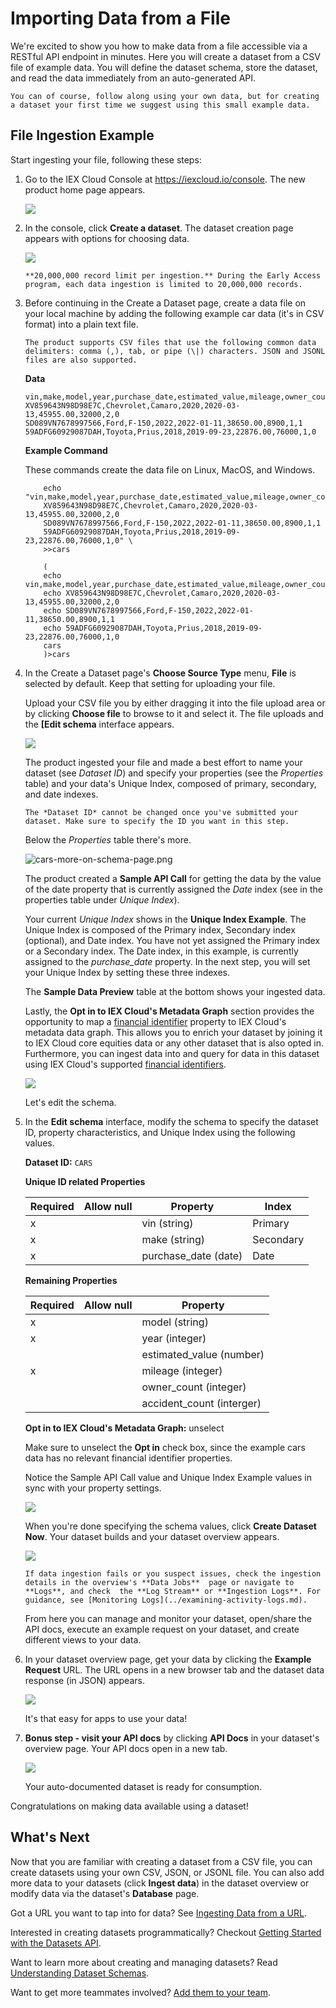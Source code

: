 # Importing Data from a File

We're excited to show you how to make data from a file accessible via a RESTful API endpoint in minutes. Here you will create a dataset from a CSV file of example data. You will define the dataset schema, store the dataset, and read the data immediately from an auto-generated API.

```{note}
You can of course, follow along using your own data, but for creating a dataset your first time we suggest using this small example data.
```

## File Ingestion Example

Start ingesting your file, following these steps:

1.  Go to the IEX Cloud Console at <https://iexcloud.io/console>. The
    new product home page appears.

    ![](./importing-data-from-a-file/workspace-home.png)

2.  In the console, click **Create a dataset**. The dataset
    creation page appears with options for choosing data.

    ![](./importing-data-from-a-file/create-a-dataset-focus-on-file.png)

    ```{important}
    **20,000,000 record limit per ingestion.** During the Early Access program, each data ingestion is limited to 20,000,000 records.
    ```

3.  Before continuing in the Create a Dataset page, create a data file on your local machine by adding the following example car data (it's in CSV format) into a plain text file.

    ```{note}
    The product supports CSV files that use the following common data delimiters: comma (,), tab, or pipe (\|) characters. JSON and JSONL files are also supported.
    ```

    **Data**

    ```
    vin,make,model,year,purchase_date,estimated_value,mileage,owner_count,accident_count
    XV859643N98D98E7C,Chevrolet,Camaro,2020,2020-03-13,45955.00,32000,2,0
    SD089VN7678997566,Ford,F-150,2022,2022-01-11,38650.00,8900,1,1
    59ADFG60929087DAH,Toyota,Prius,2018,2019-09-23,22876.00,76000,1,0
    ```

    **Example Command**
    
    These commands create the data file on Linux, MacOS, and Windows.

    ```{tab} Linux/MacOS
        echo "vin,make,model,year,purchase_date,estimated_value,mileage,owner_count,accident_count
        XV859643N98D98E7C,Chevrolet,Camaro,2020,2020-03-13,45955.00,32000,2,0
        SD089VN7678997566,Ford,F-150,2022,2022-01-11,38650.00,8900,1,1
        59ADFG60929087DAH,Toyota,Prius,2018,2019-09-23,22876.00,76000,1,0" \
        >>cars
    ```

    ```{tab} Windows
        (
        echo vin,make,model,year,purchase_date,estimated_value,mileage,owner_count,accident_count
        echo XV859643N98D98E7C,Chevrolet,Camaro,2020,2020-03-13,45955.00,32000,2,0
        echo SD089VN7678997566,Ford,F-150,2022,2022-01-11,38650.00,8900,1,1
        echo 59ADFG60929087DAH,Toyota,Prius,2018,2019-09-23,22876.00,76000,1,0
        cars
        )>cars
    ```

4.  In the Create a Dataset page's **Choose Source Type** menu, **File** is selected by default. Keep that setting for uploading your file.

    Upload your CSV file you by either dragging it into the file upload area or by clicking **Choose file** to browse to it and select it. The file uploads and the **[Edit schema** interface appears.

    ![](./importing-data-from-a-file/cars-schema.png)

    The product ingested your file and made a best effort to name your dataset (see *Dataset ID*) and specify your properties (see the *Properties* table) and your data's Unique Index, composed of primary, secondary, and date indexes.

    ```{important}
    The *Dataset ID* cannot be changed once you've submitted your dataset. Make sure to specify the ID you want in this step.
    ```

    Below the *Properties* table there's more.

    ![cars-more-on-schema-page.png](./importing-data-from-a-file/cars-more-on-schema-page.png)

    The product created a **Sample API Call** for getting the data by the value of the date property that is currently assigned the *Date* index (see in the properties table under *Unique Index*).

    Your current *Unique Index* shows in the **Unique Index Example**. The Unique Index is composed of the Primary index, Secondary index (optional), and Date index. You have not yet assigned the Primary index or a Secondary index. The Date index, in this example, is currently assigned to the *purchase_date* property. In the next step, you will set your Unique Index by setting these three indexes.

    The **Sample Data Preview** table at the bottom shows your ingested data.

    Lastly, the **Opt in to IEX Cloud's Metadata Graph** section provides the opportunity to map a [financial identifier](../financial-identifiers.md) property to IEX Cloud's metadata data graph. This allows you to enrich your dataset by joining it to IEX Cloud core equities data or any other dataset that is also opted in. Furthermore, you can ingest data into and query for data in this dataset using IEX Cloud's supported [financial identifiers](../financial-identifiers.md).

    ![](./importing-data-from-a-file/cars-metadata-graph-opt-in.png)

    Let's edit the schema.

5.  In the **Edit schema** interface, modify the schema to specify the dataset ID, property characteristics, and Unique Index using the following values.

    **Dataset ID:** `CARS`

    **Unique ID related Properties**

    | Required | Allow null | Property | Index |
    | -------- | ---------- | -------- | ----- |
    | x |   | vin (string)| Primary |
    | x |   | make (string) | Secondary |
    | x |   | purchase_date (date) | Date |

    **Remaining Properties**

    | Required       | Allow null       | Property |
    | -------------- | ---------------- | -------- |
    | x |  | model (string) |
    | x |  | year (integer) |
    |   |  | estimated_value (number) |
    | x |  | mileage (integer) |
    |   |  | owner_count (integer) |
    |   |  | accident_count (interger) |


    **Opt in to IEX Cloud's Metadata Graph:** unselect

    Make sure to unselect the **Opt in** check box, since the example cars data has no relevant financial identifier properties.
    
    Notice the Sample API Call value and Unique Index Example values in sync with your property settings.

    ![](./importing-data-from-a-file/cars-unique-index.png)

    When you're done specifying the schema values, click **Create Dataset Now**. Your dataset builds and your dataset overview appears.

    ![](./importing-data-from-a-file/cars-dataset-overview.png)

    ```{note}
    If data ingestion fails or you suspect issues, check the ingestion details in the overview's **Data Jobs**  page or navigate to **Logs**, and check  the **Log Stream** or **Ingestion Logs**. For guidance, see [Monitoring Logs](../examining-activity-logs.md).
    ```

    From here you can manage and monitor your dataset, open/share the API docs, execute an example request on your dataset, and create different views to your data.

6.  In your dataset overview page, get your data by clicking the **Example Request** URL. The URL opens in a new browser tab and the dataset data response (in JSON) appears.

    ![](./importing-data-from-a-file/cars-response-last-1.png)

    It's that easy for apps to use your data!

7.  **Bonus step - visit your API docs** by clicking **API Docs**
    in your dataset's overview page. Your API docs open in a new tab.

    ![](./importing-data-from-a-file/cars-api-docs.png)

    Your auto-documented dataset is ready for consumption.

Congratulations on making data available using a dataset!

## What's Next

Now that you are familiar with creating a dataset from a CSV file, you can create datasets using your own CSV, JSON, or JSONL file. You can also add more data to your datasets (click **Ingest data**) in the dataset overview or modify data via the dataset's **Database** page.

Got a URL you want to tap into for data? See [Ingesting Data from a URL](../importing-data-into-iex-cloud/importing-data-from-a-url.md).

Interested in creating datasets programmatically? Checkout [Getting Started with the Datasets API](../interacting-with-your-data/working-with-data-via-the-api.md).

Want to learn more about creating and managing datasets? Read [Understanding Dataset Schemas](../importing-data-into-iex-cloud/understanding-dataset-schemas.md).

Want to get more teammates involved? [Add them to your team](../managing-users.md).